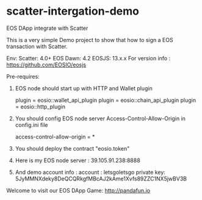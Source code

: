 # scatter-intergation-demo
EOS DApp integrate with Scatter



This is a very simple Demo project to show that how to sign a EOS transaction with Scatter.


Env:
	Scatter: 	4.0+
	EOS Dawn: 	4.2
	EOSJS:  	13.x.x  For version info : https://github.com/EOSIO/eosjs


Pre-requires:

1. EOS node should start up with HTTP and Wallet plugin

	plugin = eosio::wallet_api_plugin
	plugin = eosio::chain_api_plugin
	plugin = eosio::http_plugin

2. You should config EOS node server Access-Control-Allow-Origin in config.ini file
	
	access-control-allow-origin = *

3. You should deploy the contract "eosio.token"

4. Here is my EOS node server : 
	39.105.91.238:8888

5. And demo account info :
	account :	 letsgoletsgo
	private key: 5JyMMNXdeky8DeQCQRkgfMBcAJ2kAme1Xvfs89ZZC1NX5jwBV3B


Welcome to visit our EOS DApp Game: http://pandafun.io 
